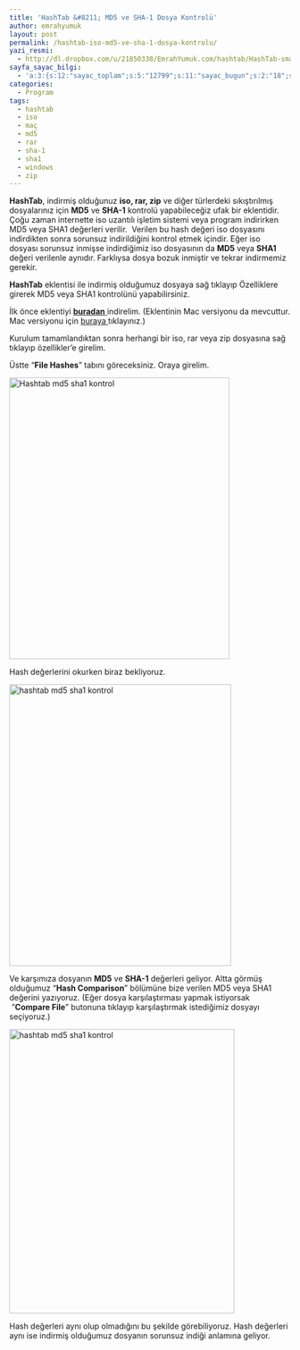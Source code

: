 ```yaml
---
title: 'HashTab &#8211; MD5 ve SHA-1 Dosya Kontrolü'
author: emrahyumuk
layout: post
permalink: /hashtab-iso-md5-ve-sha-1-dosya-kontrolu/
yazi_resmi:
  - http://dl.dropbox.com/u/21850338/EmrahYumuk.com/hashtab/HashTab-small.png
sayfa_sayac_bilgi:
  - 'a:3:{s:12:"sayac_toplam";s:5:"12799";s:11:"sayac_bugun";s:2:"18";s:9:"son_okuma";s:10:"1364922789";}'
categories:
  - Program
tags:
  - hashtab
  - iso
  - maç
  - md5
  - rar
  - sha-1
  - sha1
  - windows
  - zip
---
```

**HashTab**, indirmiş olduğunuz **iso, rar, zip** ve diğer türlerdeki sıkıştırılmış dosyalarınız için **MD5** ve **SHA-1** kontrolü yapabileceğiz ufak bir eklentidir. Çoğu zaman internette iso uzantılı işletim sistemi veya program indirirken MD5 veya SHA1 değerleri verilir.  Verilen bu hash değeri iso dosyasını indirdikten sonra sorunsuz indirildiğini kontrol etmek içindir. Eğer iso dosyası sorunsuz inmişse indirdiğimiz iso dosyasının da **MD5** veya **SHA1** değeri verilenle aynıdır. Farklıysa dosya bozuk inmiştir ve tekrar indirmemiz gerekir.

**HashTab** eklentisi ile indirmiş olduğumuz dosyaya sağ tıklayıp Özelliklere girerek MD5 veya SHA1 kontrolünü yapabilirsiniz.

<!--more-->

İlk önce eklentiyi [**buradan** ][1]indirelim. (Eklentinin Mac versiyonu da mevcuttur. Mac versiyonu için <a href="http://www.implbits.com/HashTab/HashTabMac.aspx?" target="_blank">buraya </a>tıklayınız.)

Kurulum tamamlandıktan sonra herhangi bir iso, rar veya zip dosyasına sağ tıklayıp özellikler&#8217;e girelim.

Üstte &#8220;**File Hashes**&#8221; tabını göreceksiniz. Oraya girelim.

<img class="alignnone" title="Hashtab md5 sha1 kontrol" src="http://dl.dropbox.com/u/21850338/EmrahYumuk.com/hashtab/01.jpg" alt="Hashtab md5 sha1 kontrol" width="394" height="504" />

Hash değerlerini okurken biraz bekliyoruz.

<img class="alignnone" title="hashtab md5 sha1 kontrol" src="http://dl.dropbox.com/u/21850338/EmrahYumuk.com/hashtab/02.jpg" alt="hashtab md5 sha1 kontrol" width="397" height="504" />

Ve karşımıza dosyanın **MD5** ve **SHA-1** değerleri geliyor. Altta görmüş olduğumuz &#8220;**Hash Comparison**&#8221; bölümüne bize verilen MD5 veya SHA1 değerini yazıyoruz. (Eğer dosya karşılaştırması yapmak istiyorsak  &#8221;**Compare File**&#8221; butonuna tıklayıp karşılaştırmak istediğimiz dosyayı seçiyoruz.)

<img class="alignnone" title="hashtab md5 sha1 kontrol" src="http://dl.dropbox.com/u/21850338/EmrahYumuk.com/hashtab/03.jpg" alt="hashtab md5 sha1 kontrol" width="403" height="509" />

Hash değerleri aynı olup olmadığını bu şekilde görebiliyoruz. Hash değerleri aynı ise indirmiş olduğumuz dosyanın sorunsuz indiği anlamına geliyor.

&nbsp;

 [1]: http://dl.dropbox.com/u/21850338/EmrahYumuk.com/_download/HashTabv4.0.0Setup.zip